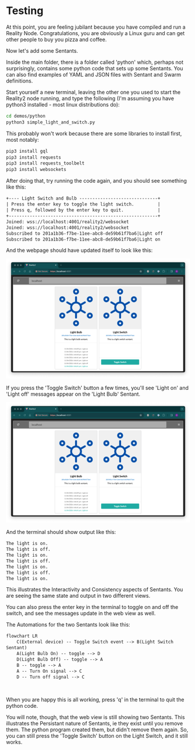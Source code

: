 # Testing

At this point, you are feeling jubilant because you have compiled and run a Reality Node.  Congratulations, you are obviously a Linux guru and can get other people to buy you pizza and coffee.

Now let's add some Sentants.

Inside the main folder, there is a folder called 'python' which, perhaps not surprisingly, contains some python code that sets up some Sentants.  You can also find examples of YAML and JSON files with Sentant and Swarm definitions.

Start yourself a new terminal, leaving the other one you used to start the Reality2 node running, and type the following (I'm assuming you have python3 installed - most linux distributions do):

```bash
cd demos/python
python3 simple_light_and_switch.py
```

This probably won't work because there are some libraries to install first, most notably:

```bash
pip3 install gql
pip3 install requests
pip3 install requests_toolbelt
pip3 install websockets
```

After doing that, try running the code again, and you should see something like this:

````
+---- Light Switch and Bulb ------------------------------+
| Press the enter key to toggle the light switch.         |
| Press q, followed by the enter key to quit.             |
+---------------------------------------------------------+
Joined: wss://localhost:4001/reality2/websocket
Joined: wss://localhost:4001/reality2/websocket
Subscribed to 201a1b36-f7be-11ee-abc8-de59b61f7ba6|Light off
Subscribed to 201a1b36-f7be-11ee-abc8-de59b61f7ba6|Light on
````

And the webpage should have updated itself to look like this:

![](.images/UEhW2PehD8jSk.png)

If you press the 'Toggle Switch' button a few times, you'll see 'Light on' and 'Light off' messages appear on the 'Light Bulb' Sentant.

![](.images/UEhW2PehD8jSk.png)

And the terminal should show output like this:

````
The light is on.
The light is off.
The light is on.
The light is off.
The light is on.
The light is off.
The light is on.
````

This illustrates the Interactivity and Consistency aspects of Sentants.  You are seeing the same state and output in two different views.

You can also press the enter key in the terminal to toggle on and off the switch, and see the messages update in the web view as well.

The Automations for the two Sentants look like this:

```mermaid
flowchart LR
    C(External device) -- Toggle Switch event --> B(Light Switch Sentant)
    A(Light Bulb On) -- toggle --> D
    D(Light Bulb Off) -- toggle --> A
    B -- toggle --> A
    A -- Turn On signal --> C
    D -- Turn off signal --> C

    
```



When you are happy this is all working, press 'q' in the terminal to quit the python code.

You will note, though, that the web view is still showing two Sentants.  This illustrates the Persistant nature of Sentants, ie they exist until you remove them.  The python program created them, but didn't remove them again.  So, you can still press the 'Toggle Switch' button on the Light Switch, and it still works.